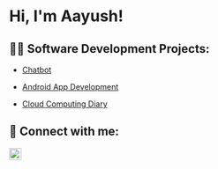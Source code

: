 <h1>Hi, I'm Aayush! <br/>

<h2>👨‍💻 Software Development Projects:</h2>

  - [Chatbot](https://github.com/joshmadakor1/Algorithms-Practice)
    
  - [Android App Development](https://github.com/joshmadakor1/Algorithms-Practice)
    
  - [Cloud Computing Diary](https://github.com/joshmadakor1/Algorithms-Practice)


<h2> 🤳 Connect with me:</h2>

[<img align="left" alt="JoshMadakor | LinkedIn" width="22px" src="https://cdn.jsdelivr.net/npm/simple-icons@v3/icons/linkedin.svg" />][linkedin]

[linkedin]: https://linkedin.com/in/joshmadakor
